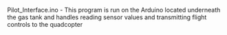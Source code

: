 Pilot_Interface.ino - This program is run on the Arduino located underneath the gas tank and handles reading sensor values
and transmitting flight controls to the quadcopter
